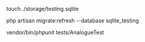 touch ./storage/testing.sqlite

php artisan migrate:refresh --database sqlite_testing

vendor/bin/phpunit tests/AnalogueTest


